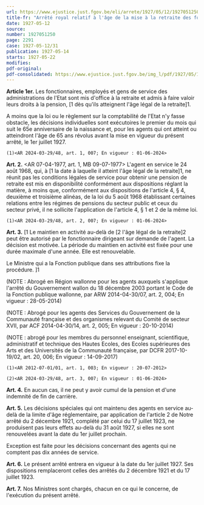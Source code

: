 ```yaml
---
url: https://www.ejustice.just.fgov.be/eli/arrete/1927/05/12/1927051250/justel
title-fr: "Arrêté royal relatif à l'âge de la mise à la retraite des fonctionnaires, employés et gens de service des administrations de l'Etat. (NOTE : Consultation des versions antérieures à partir du 12-02-2003 et mise à jour au 22-05-2024)"
date: 1927-05-12
source:
number: 1927051250
page: 2291
case: 1927-05-12/31
publication: 1927-05-14
starts: 1927-05-22
modifies:
pdf-original:
pdf-consolidated: https://www.ejustice.just.fgov.be/img_l/pdf/1927/05/12/1927051250_F.pdf
---
```


**Article 1er.** Les fonctionnaires, employés et gens de service des administrations de l'Etat sont mis d'office à la retraite et admis à faire valoir leurs droits à la pension, [1 dès qu'ils atteignent l'âge légal de la retraite]1.

A moins que la loi ou le règlement sur la comptabilité de l'Etat n'y fasse obstacle, les décisions individuelles sont exécutoires le premier du mois qui suit le 65e anniversaire de la naissance et, pour les agents qui ont atteint ou atteindront l'âge de 65 ans révolus avant la mise en vigueur du présent arrêté, le 1er juillet 1927.

`(1)<AR 2024-03-29/48, art. 1, 007; En vigueur : 01-06-2024>`

**Art. 2.** <AR 07-04-1977, art. 1, MB 09-07-1977> L'agent en service le 24 août 1968, qui, à [1 la date à laquelle il atteint l'âge légal de la retraite]1, ne réunit pas les conditions légales de service pour obtenir une pension de retraite est mis en disponibilité conformément aux dispositions réglant la matière, à moins que, conformément aux dispositions de l'article 4, § 4, deuxième et troisième alinéas, de la loi du 5 août 1968 établissant certaines relations entre les régimes de pensions du secteur public et ceux du secteur privé, il ne sollicite l'application de l'article 4, § 1 et 2 de la même loi.

`(1)<AR 2024-03-29/48, art. 2, 007; En vigueur : 01-06-2024>`

**Art. 3.** [1 Le maintien en activité au-delà de [2 l'âge légal de la retraite]2 peut être autorisé par le fonctionnaire dirigeant sur demande de l'agent. La décision est motivée. La période du maintien en activité est fixée pour une durée maximale d'une année. Elle est renouvelable.

Le Ministre qui a la Fonction publique dans ses attributions fixe la procédure. ]1

(NOTE : Abrogé en Région wallonne pour les agents auxquels s'applique l'arrêté du Gouvernement wallon du 18 décembre 2003 portant le Code de la Fonction publique wallonne, par ARW 2014-04-30/07, art. 2, 004; En vigueur : 28-05-2014)

(NOTE : Abrogé pour les agents des Services du Gouvernement de la Communauté française et des organismes relevant du Comité de secteur XVII, par ACF 2014-04-30/14, art. 2, 005; En vigueur : 20-10-2014)

(NOTE : abrogé pour les membres du personnel enseignant, scientifique, administratif et technique des Hautes Ecoles, des Ecoles supérieures des Arts et des Universités de la Communauté française, par DCFR 2017-10-19/02, art. 20, 006; En vigueur : 14-09-2017)

`(1)<AR 2012-07-01/01, art. 1, 003; En vigueur : 20-07-2012>`

`(2)<AR 2024-03-29/48, art. 3, 007; En vigueur : 01-06-2024>`

**Art. 4.** En aucun cas, il ne peut y avoir cumul de la pension et d'une indemnité de fin de carrière.

**Art. 5.** Les décisions spéciales qui ont maintenu des agents en service au-delà de la limite d'âge réglementaire, par application de l'article 2 de Notre arrêté du 2 décembre 1921, complété par celui du 17 juillet 1923, ne produisent pas leurs effets au-delà du 31 août 1927, si elles ne sont renouvelées avant la date du 1er juillet prochain.

Exception est faite pour les décisions concernant des agents qui ne comptent pas dix années de service.

**Art. 6.** Le présent arrêté entrera en vigueur à la date du 1er juillet 1927. Ses dispositions remplaceront celles des arrêtés du 2 décembre 1921 et du 17 juillet 1923.

**Art. 7.** Nos Ministres sont chargés, chacun en ce qui le concerne, de l'exécution du présent arrêté.
